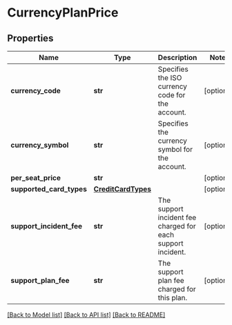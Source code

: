 # CurrencyPlanPrice

## Properties
Name | Type | Description | Notes
------------ | ------------- | ------------- | -------------
**currency_code** | **str** | Specifies the ISO currency code for the account. | [optional] 
**currency_symbol** | **str** | Specifies the currency symbol for the account. | [optional] 
**per_seat_price** | **str** |  | [optional] 
**supported_card_types** | [**CreditCardTypes**](CreditCardTypes.md) |  | [optional] 
**support_incident_fee** | **str** | The support incident fee charged for each support incident. | [optional] 
**support_plan_fee** | **str** | The support plan fee charged for this plan. | [optional] 

[[Back to Model list]](../README.md#documentation-for-models) [[Back to API list]](../README.md#documentation-for-api-endpoints) [[Back to README]](../README.md)


